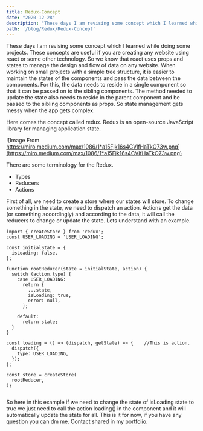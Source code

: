 ```yaml
---
title: Redux-Concept
date: "2020-12-28"
description: "These days I am revising some concept which I learned while doing s....."
path: '/blog/Redux/Redux-Concept'
---
```


These days I am revising some concept which I learned while doing some projects. These concepts are useful if you are creating any website using react or some other technology. So we know that react uses props and states to manage the design and flow of data on any website. When working on small projects with a simple tree structure, it is easier to maintain the states of the components and pass the data between the components. For this, the data needs to reside in a single component so that it can be passed on to the sibling components. The method needed to update the state also needs to reside in the parent component and be passed to the sibling components as props.  So state management gets messy when the app gets complex. 

Here comes the concept called redux. Redux is an open-source JavaScript library for managing application state. 

![Image From https://miro.medium.com/max/1086/1*a15Fjk16s4CVlfHaTkO73w.png](https://miro.medium.com/max/1086/1*a15Fjk16s4CVlfHaTkO73w.png)

There are some terminology for the Redux.
* Types
* Reducers
* Actions

First of all, we need to create a store where our states will store. To change something in the state, we need to dispatch an action. Actions get the data (or something accordingly) and according to the data, it will call the reducers to change or update the state. Lets understand with an example.

```
import { createStore } from 'redux';
const USER_LOADING = 'USER_LOADING';

const initialState = {
  isLoading: false,
};

function rootReducer(state = initialState, action) {
  switch (action.type) {
    case USER_LOADING:
      return {
        ...state,
        isLoading: true,
        error: null,
      };

    default:
      return state;
  }
}

const loading = () => (dispatch, getState) => {    //This is action.
  dispatch({
    type: USER_LOADING,
  });
};

const store = createStore(
  rootReducer,
);


```

So here in this example if we need to change the state of isLoading state to true we just need to call the action loading() in the component and it will automatically update the state for all.
This is it for now, if you have any question you can dm me.
Contact shared in my [portfolio](https://prashantpandey.ml/).